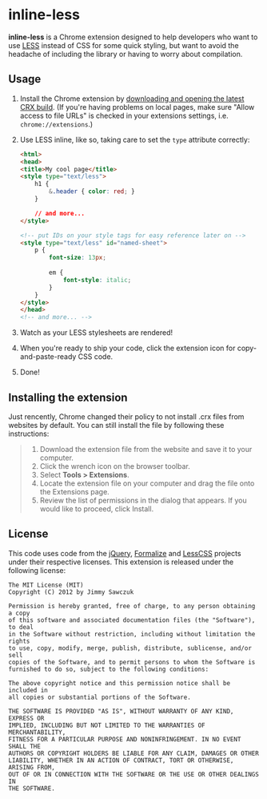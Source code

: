 # inline-less

**inline-less** is a Chrome extension designed to help developers who want to use [LESS][lesscss] instead of CSS for some quick styling, but want to avoid the headache of including the library or having to worry about compilation.

## Usage

1. Install the Chrome extension by [downloading and opening the latest CRX build][download-link]. (If you're having problems on local pages, make sure "Allow access to file URLs" is checked in your extensions settings, i.e. `chrome://extensions`.)

2. Use LESS inline, like so, taking care to set the `type` attribute correctly:

    ```html
    <html>
    <head>
    <title>My cool page</title>
    <style type="text/less">
        h1 {
            &.header { color: red; }
        }
 
        // and more...
    </style>
    
    <!-- put IDs on your style tags for easy reference later on -->
    <style type="text/less" id="named-sheet">
    	p {
            font-size: 13px;
            
            em {
                font-style: italic;
            }
    	}
    </style>
    </head>
    <!-- and more... -->
    ```

3. Watch as your LESS stylesheets are rendered!

4. When you're ready to ship your code, click the extension icon for copy-and-paste-ready CSS code.

5. Done!

## Installing the extension

Just rencently, Chrome changed their policy to not install .crx files from websites by default. You can still install the file by following these instructions:

> 1. Download the extension file from the website and save it to your computer.
> 2. Click the wrench icon on the browser toolbar.
> 3. Select **Tools > Extensions**.
> 4. Locate the extension file on your computer and drag the file onto the Extensions page.
> 5. Review the list of permissions in the dialog that appears. If you would like to proceed, click Install.

## License

This code uses code from the [jQuery][jquery], [Formalize][formalize] and [LessCSS][lesscss] projects under their respective licenses. This extension is released under the following license:

	The MIT License (MIT)
	Copyright (C) 2012 by Jimmy Sawczuk

	Permission is hereby granted, free of charge, to any person obtaining a copy
	of this software and associated documentation files (the "Software"), to deal
	in the Software without restriction, including without limitation the rights
	to use, copy, modify, merge, publish, distribute, sublicense, and/or sell
	copies of the Software, and to permit persons to whom the Software is
	furnished to do so, subject to the following conditions:

	The above copyright notice and this permission notice shall be included in
	all copies or substantial portions of the Software.

	THE SOFTWARE IS PROVIDED "AS IS", WITHOUT WARRANTY OF ANY KIND, EXPRESS OR
	IMPLIED, INCLUDING BUT NOT LIMITED TO THE WARRANTIES OF MERCHANTABILITY,
	FITNESS FOR A PARTICULAR PURPOSE AND NONINFRINGEMENT. IN NO EVENT SHALL THE
	AUTHORS OR COPYRIGHT HOLDERS BE LIABLE FOR ANY CLAIM, DAMAGES OR OTHER
	LIABILITY, WHETHER IN AN ACTION OF CONTRACT, TORT OR OTHERWISE, ARISING FROM,
	OUT OF OR IN CONNECTION WITH THE SOFTWARE OR THE USE OR OTHER DEALINGS IN
	THE SOFTWARE.


 [lesscss]: http://www.lesscss.org
 [download-link]: http://jimmysawczuk.github.com/inline-less/bin/v0.8.0.crx
 [jquery]: http://jquery.com
 [formalize]: http://formalize.me
 [extensions]: chrome://extensions